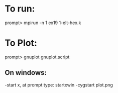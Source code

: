 # To run: 
prompt> mpirun -n 1 ex19 1-elt-hex.k

# To Plot:
prompt> gnuplot gnuplot.script

## On windows:
-start x, at prompt type: startxwin
-cygstart plot.png
